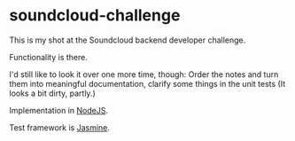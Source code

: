 # soundcloud-challenge


This is my shot at the Soundcloud backend developer challenge. 

Functionality is there.

I'd still like to look it over one more time, though: Order the notes and turn them into meaningful documentation, clarify some things in the unit tests (It looks a bit dirty, partly.)

Implementation in [NodeJS](http://nodejs.org).

Test framework is [Jasmine](http://pivotal.github.com/jasmine/).
